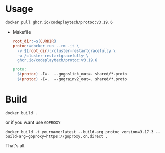 # Usage
```
docker pull ghcr.io/codeplaytech/protoc:v3.19.6
```

* Makefile
  ```Makefile
  root_dir:=$(CURDIR)
  protoc:=docker run --rm -it \
  	-v $(root_dir):/cluster-restartgracefully \
  	-w /cluster-restartgracefully \
    ghcr.io/codeplaytech/protoc:v3.19.6

  proto:
  	$(protoc) -I=.  --gogoslick_out=. shared/*.proto
  	$(protoc) -I=.  --gograinv2_out=. shared/*.proto
  ```

# Build
```
docker build .
```
or if you want use `GOPROXY`
```
docker build -t yourname:latest --build-arg protoc_version=3.17.3 --build-arg=goproxy=https://goproxy.cn,direct .
```
That's all.

